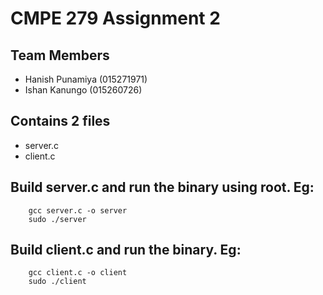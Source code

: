 # CMPE 279 Assignment 2

## Team Members
- Hanish Punamiya (015271971)
- Ishan Kanungo (015260726)

## Contains 2 files
- server.c
- client.c

## Build server.c and run the binary using root. Eg:
```
    gcc server.c -o server 
    sudo ./server
```

## Build client.c and run the binary. Eg:
```
    gcc client.c -o client 
    sudo ./client
```
